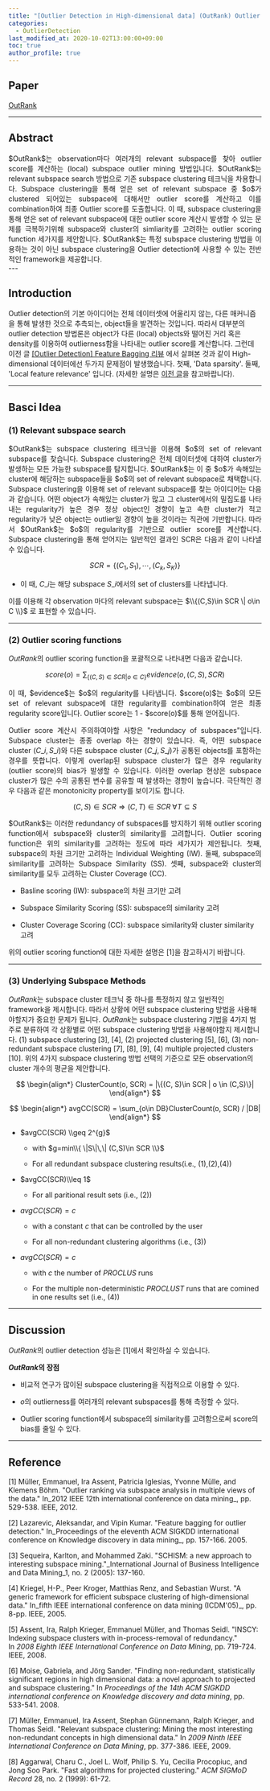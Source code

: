 ```yaml
---
title: "[Outlier Detection in High-dimensional data] (OutRank) Outlier Ranking via Subspace Analysis in Multiple Views of the Data 리뷰"
categories: 
  - OutlierDetection
last_modified_at: 2020-10-02T13:00:00+09:00
toc: true
author_profile: true
---
```


<script type="text/x-mathjax-config">MathJax.Hub.Config({ tex2jax: {inlineMath: [['$','$'], ['\\(','\\)']]} });</script><script src="https://cdnjs.cloudflare.com/ajax/libs/mathjax/2.7.5/latest.js?config=TeX-MML-AM_CHTML"></script>

## **Paper**

[OutRank](https://ieeexplore.ieee.org/abstract/document/5767916?casa_token=GOPwF1ieLbcAAAAA:d8Tm9ZFsIugvR5LDZajFhwAVKbZkdkOu2HSXY2Gxhu6JGB_5PTYhTwUF3QaLQD5PfFfegkhk)

---

## **Abstract**

<div style="text-align: justify"> 
$OutRank$는 observation마다 여러개의 relevant subspace를 찾아 outlier score를 계산하는 (local) subspace outlier mining 방법입니다. $OutRank$는 relevant subspace search 방법으로 기존 subspace clustering 테크닉을 차용합니다. Subspace clustering을 통해 얻은 set of relevant subspace 중 $o$가 clustered 되어있는 subspace에 대해서만 outlier score를 계산하고 이를 combination하여 최종 Outlier score를 도출합니다. 이 때, subspace clustering을 통해 얻은 set of relevant subspace에 대한 outlier score 계산시 발생할 수 있는 문제를 극복하기위해 subspace와 cluster의 simliarity를 고려하는 outlier scoring function 세가지를 제안합니다. $OutRank$는 특정 subspace clustering 방법을 이용하는 것이 아닌 subspace clustering을 Outlier detection에 사용할 수 있는 전반적인 framework을 제공합니다.
</div>
---

## **Introduction**

Outlier detection의 기본 아이디어는 전체 데이터셋에 어울리지 않는, 다른 매커니즘을 통해 발생한 것으로 추측되는, object들을 발견하는 것입니다. 따라서 대부분의 outlier detection 방법론은 object가 다른 (local) objects와 떨어진 거리 혹은 density를 이용하여 outlierness함을 나타내는 outlier score를 계산합니다. 그런데 이전 글 [\[Outlier Detection\] Feature Bagging 리뷰](https://woodyahn.tistory.com/115) 에서 살펴본 것과 같이 High-dimensional 데이터에선 두가지 문제점이 발생했습니다. 첫째, 'Data sparsity'. 둘째, 'Local feature relevance' 입니다. (자세한 설명은 [이전 글](https://woodyahn.tistory.com/115)을 참고바랍니다).

---

## **Basci Idea**

### **(1) Relevant subspace search**

<div style="text-align: justify"> 
$OutRank$는 subspace clustering 테크닉을 이용해 $o$의 set of relevant subspace를 찾습니다. Subspace clustering은 전체 데이터셋에 대하여 cluster가 발생하는 모든 가능한 subspace를 탐지합니다. $OutRank$는 이 중 $o$가 속해있는 cluster에 해당하는 subspace들을 $o$의 set of relevant subspace로 채택합니다. Subspace clustering을 이용해 set of relevant subspace를 찾는 아이디어는 다음과 같습니다. 어떤 object가 속해있는 cluster가 많고 그 cluster에서의 밀집도를 나타내는 regularity가 높은 경우 정상 object인 경향이 높고 속한 cluster가 적고 regularity가 낮은 object는 outlier일 경향이 높을 것이라는 직관에 기반합니다. 따라서 $OutRank$는 $o$의 regularity를 기반으로 outlier score를 계산합니다. Subspace clustering을 통해 얻어지는 일반적인 결과인 SCR은 다음과 같이 나타낼 수 있습니다.
</div>

$$ 
\begin{equation*} 
SCR = \{(C_{1}, S_{1}),\cdots, (C_{k}, S_{K})\} 
\end{equation*}
$$

-   이 때, $C\_{i}$는 해당 subspace $S\_{i}$에서의 set of clusters를 나타냅니다.
    

이를 이용해 각 observation 마다의 relevant subspace는 $\\{(C,S)\in SCR \| o\in C \\}$ 로 표현할 수 있습니다.

---

### **(2) Outlier scoring functions**

$OutRank$의 outlier scoring function을 포괄적으로 나타내면 다음과 같습니다.

$$
\begin{equation*}
score(o) = \sum_{\{(C,S)\in SCR | o\in C\}} evidence(o, (C, S), SCR)
\end{equation*}
$$

<div style="text-align: justify"> 
이 때, $evidence$는 $o$의 regularity를 나타냅니다. $score(o)$는 $o$의 모든 set of relevant subspace에 대한 regularity를 combination하여 얻은 최종 regularity score입니다. Outlier score는 1 - $score(o)$를 통해 얻어집니다.

Outlier score 계산시 주의하여야할 사항은 "redundacy of subspaces"입니다. Subspace cluster는 종종 overlap 하는 경향이 있습니다. 즉, 어떤 subspace cluster $(C\_{i}, S\_{i})$와 다른 subspace cluster $(C\_{j}, S\_{j})$가 공통된 objects를 포함하는 경우를 뜻합니다. 이렇게 overlap된 subspace cluster가 많은 경우 regularity (outlier score)의 bias가 발생할 수 있습니다. 이러한 overlap 현상은 subspace cluster가 많은 수의 공통된 변수를 공유할 때 발생하는 경향이 높습니다. 극단적인 경우 다음과 같은 monotonicity property를 보이기도 합니다.
</div>

$$
\begin{equation*}
(C, S) \in SCR \Rightarrow (C, T) \in SCR \; \forall T \subseteq S
\end{equation*}
$$

<div style="text-align: justify"> 
$OutRank$는 이러한 redundancy of subspaces를 방지하기 위해 outlier scoring function에서 subspace와 cluster의 similarity를 고려합니다. Outlier scoring function은 위의 similarity를 고려하는 정도에 따라 세가지가 제안됩니다. 첫째, subspace의 차원 크기만 고려하는 Individual Weighting (IW). 둘째, subspace의 similarity를 고려하는 Subspace Similarity (SS). 셋째, subspace와 cluster의 similarity를 모두 고려하는 Cluster Coverage (CC).
</div>

-   Basline scoring (IW): subspace의 차원 크기만 고려
    
-   Subspace Similarity Scoring (SS): subspace의 similarity 고려
    
-   Cluster Coverage Scoring (CC): subspace similarity와 cluster similarity 고려
    

위의 outlier scoring function에 대한 자세한 설명은 \[1\]을 참고하시기 바랍니다.

---

### **(3) Underlying Subspace Methods**

$OutRank$는 subspace cluster 테크닉 중 하나를 특정하지 않고 일반적인 framework을 제시합니다. 따라서 상황에 어떤 subspace clustering 방법을 사용해야할지가 중요한 문제가 됩니다. $OutRank$는 subspace clustering 기법을 4가지 범주로 분류하여 각 상황별로 어떤 subspace clustering 방법을 사용해야할지 제시합니다. (1) subspace clustering \[3\], \[4\], (2) projected clustering \[5\], \[6\], (3) non-redundant subspace clustering \[7\], \[8\], \[9\], (4) multiple projected clusters \[10\]. 위의 4가지 subspace clustering 방법 선택의 기준으로 모든 observation의 cluster 개수의 평균을 제안합니다.


$$
\begin{align*}
ClusterCount(o, SCR) = |\{(C, S)\in SCR | o \in (C,S)\}|
\end{align*}
$$

$$
\begin{align*}
avgCC(SCR) = \sum_{o\in DB}ClusterCount(o, SCR) / |DB|
\end{align*}
$$




-   $avgCC(SCR) \\geq 2^{g}$
    
    -   with $g=min\\{ \|S\|\,\| (C,S)\in SCR \\}$
        
    -   For all redundant subspace clustering results(i.e., (1),(2),(4))
        
-   $avgCC(SCR)\\leq 1$
    
    -   For all paritional result sets (i.e., (2))
        
-   $avgCC(SCR)=c$
    
    -   with a constant $c$ that can be controlled by the user
        
    -   For all non-redundant clustering algorithms (i.e., (3))
        
-   $avgCC(SCR) = c$
    
    -   with $c$ the number of $PROCLUS$ runs
        
    -   For the multiple non-deterministic $PROCLUST$ runs that are comined in one results set (i.e., (4))
        

---

## **Discussion**

$OutRank$의 outlier detection 성능은 \[1\]에서 확인하실 수 있습니다.

**$OutRank$의 장점**

- 비교적 연구가 많이된 subspace clustering을 직접적으로 이용할 수 있다.

- $o$의 outlierness를 여러개의 relevant subspaces를 통해 측정할 수 있다.

- Outlier scoring function에서 subspace의 similarity를 고려함으로써 score의 bias를 줄일 수 있다.

---

## **Reference**

\[1\] Müller, Emmanuel, Ira Assent, Patricia Iglesias, Yvonne Mülle, and Klemens Böhm. "Outlier ranking via subspace analysis in multiple views of the data." In_2012 IEEE 12th international conference on data mining_, pp. 529-538. IEEE, 2012.

\[2\] Lazarevic, Aleksandar, and Vipin Kumar. "Feature bagging for outlier detection." In_Proceedings of the eleventh ACM SIGKDD international conference on Knowledge discovery in data mining_, pp. 157-166. 2005.

\[3\] Sequeira, Karlton, and Mohammed Zaki. "SCHISM: a new approach to interesting subspace mining."_International Journal of Business Intelligence and Data Mining_1, no. 2 (2005): 137-160.

\[4\] Kriegel, H-P., Peer Kroger, Matthias Renz, and Sebastian Wurst. "A generic framework for efficient subspace clustering of high-dimensional data." In_fifth IEEE international conference on data mining (ICDM'05)_, pp. 8-pp. IEEE, 2005.

\[5\] Assent, Ira, Ralph Krieger, Emmanuel Müller, and Thomas Seidl. "INSCY: Indexing subspace clusters with in-process-removal of redundancy." In _2008 Eighth IEEE International Conference on Data Mining_, pp. 719-724. IEEE, 2008.

\[6\] Moise, Gabriela, and Jörg Sander. "Finding non-redundant, statistically significant regions in high dimensional data: a novel approach to projected and subspace clustering." In _Proceedings of the 14th ACM SIGKDD international conference on Knowledge discovery and data mining_, pp. 533-541. 2008.

\[7\] Müller, Emmanuel, Ira Assent, Stephan Günnemann, Ralph Krieger, and Thomas Seidl. "Relevant subspace clustering: Mining the most interesting non-redundant concepts in high dimensional data." In _2009 Ninth IEEE International Conference on Data Mining_, pp. 377-386. IEEE, 2009.

\[8\] Aggarwal, Charu C., Joel L. Wolf, Philip S. Yu, Cecilia Procopiuc, and Jong Soo Park. "Fast algorithms for projected clustering." _ACM SIGMoD Record_ 28, no. 2 (1999): 61-72.


